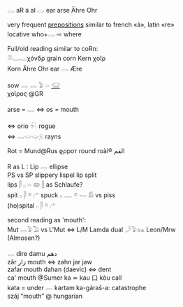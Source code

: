 𓂋 aR à al 𓂋 ear arse Ähre Ohr  

very frequent [prepositions](Prepositions) similar to french «à», latin «re»  
locative who+𓂋 ⇨ where  

Full/old reading similar to coRn:  
𓌨𓂋𓂋χόνδρ grain corn Kern χοῖρ  
Korn Ähre Ohr ear 𓂋 Ære  

   sow    𓂋  𓂋  𓅱  𓏏  [𓃟](𓃟)  
χοῖρος @GR  

   arse = 𓂋 ⇔ os = mouth  



⇔ orio 𓍯 rogue  
⇔ 𓂋𓂌𓂍𓇶 rayns  

Rot = Mund@Rus ϱρрот round roài® الفم  

R as L : Lip 𓂋 ellipse  
PS vs SP  slippery lispel lip split  
lips 𓋴 𓊪 𓏏 𓂏   [𓋴](𓋴) as Schlaufe?  
spit 𓊪  𓋴  𓎼  𓂐  spuck  𓊪  𓊃  𓎼  𓄑  𓀁    vs piss  
(ho)spital   𓊪  𓋴  𓎼  𓂐  

second reading as 'mouth':  
Mut 𓂋𓅱𓅐 vs L'Mut ⇔ L/M Lamda dual 𓌳𓅱𓃬 Leon/Mrw  
(Almosen?)  

𓂋 dire damu  دهم  
   zâr زار mouth ⇔ zahn jar jaw  
   zafar mouth dahan (daevic) ⇔ dent  
   ca' mouth @Sumer  ka ⋍ kau 口 kǒu call  
   kata = under 𓂋 kartam  ka-gáraš-a: catastrophe  
   száj “mouth” @ hungarian  

